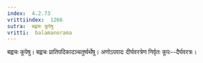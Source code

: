```yaml
---
index:  4.2.73
vrittiindex:  1266
sutra:  बह्वचः कूपेषु
vritti:  balamanorama 
---
```


बह्वचः कूपेषु। बह्वचः प्रातिपदिकादञ्चतुर्ष्वर्थेषु। अणोऽपवादः दीर्घवरत्रेण निर्वृतः कूपः--दैर्घवरत्रः। 

